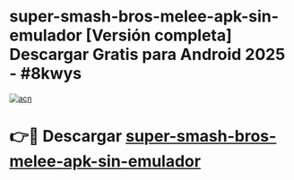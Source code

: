 # super-smash-bros-melee-apk-sin-emulador  [Versión completa] Descargar Gratis para Android 2025 - #8kwys

[![acn](https://github.com/user-attachments/assets/0f9c940e-d8b0-45ae-aac7-cd30a18b3e1c)](https://apps.freeplayer.one?title=super-smash-bros-melee-apk-sin-emulador&ref=9F)

# 👉🔴 Descargar [super-smash-bros-melee-apk-sin-emulador](https://apps.freeplayer.one?title=super-smash-bros-melee-apk-sin-emulador&ref=9F)